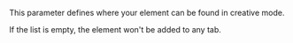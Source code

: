 This parameter defines where your element can be found in creative mode.

If the list is empty, the element won't be added to any tab.